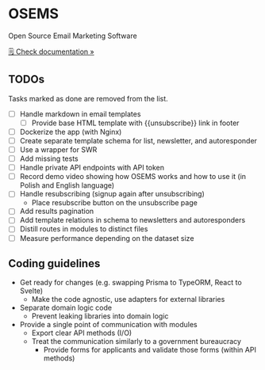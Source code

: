 # OSEMS

Open Source Email Marketing Software

[🗒️ Check documentation »](https://osems.dev)

## TODOs

Tasks marked as done are removed from the list.

- [ ] Handle markdown in email templates
  - [ ] Provide base HTML template with {{unsubscribe}} link in footer
- [ ] Dockerize the app (with Nginx)
- [ ] Create separate template schema for list, newsletter, and autoresponder
- [ ] Use a wrapper for SWR
- [ ] Add missing tests
- [ ] Handle private API endpoints with API token
- [ ] Record demo video showing how OSEMS works and how to use it (in Polish and English language)
- [ ] Handle resubscribing (signup again after unsubscribing)
  - Place resubscribe button on the unsubscribe page
- [ ] Add results pagination
- [ ] Add template relations in schema to newsletters and autoresponders
- [ ] Distill routes in modules to distinct files
- [ ] Measure performance depending on the dataset size

## Coding guidelines

- Get ready for changes (e.g. swapping Prisma to TypeORM, React to Svelte)
  - Make the code agnostic, use adapters for external libraries
- Separate domain logic code
  - Prevent leaking libraries into domain logic
- Provide a single point of communication with modules
  - Export clear API methods (I/O)
  - Treat the communication similarly to a government bureaucracy
    - Provide forms for applicants and validate those forms (within API methods)
